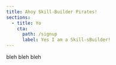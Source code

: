 ```yaml
---
title: Ahoy Skill-Builder Pirates!
sections:
  - title: Yo
    cta:
      path: /signup
      label: Yes I am a Skill-sBuilder!
---
```


bleh bleh bleh